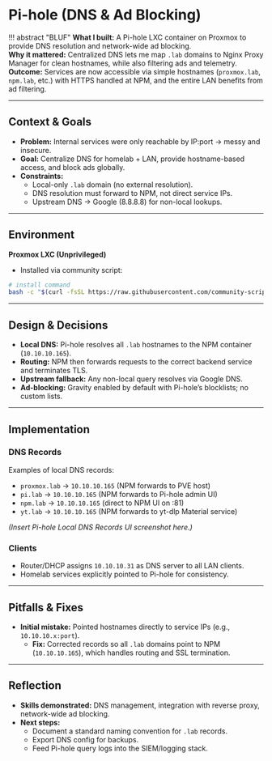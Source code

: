 # Pi-hole (DNS & Ad Blocking)

!!! abstract "BLUF"
    **What I built:** A Pi-hole LXC container on Proxmox to provide DNS resolution and network-wide ad blocking.  
    **Why it mattered:** Centralized DNS lets me map `.lab` domains to Nginx Proxy Manager for clean hostnames, while also filtering ads and telemetry.  
    **Outcome:** Services are now accessible via simple hostnames (`proxmox.lab`, `npm.lab`, etc.) with HTTPS handled at NPM, and the entire LAN benefits from ad filtering.

---

## Context & Goals

- **Problem:** Internal services were only reachable by IP:port → messy and insecure.  
- **Goal:** Centralize DNS for homelab + LAN, provide hostname-based access, and block ads globally.  
- **Constraints:**  
  - Local-only `.lab` domain (no external resolution).  
  - DNS resolution must forward to NPM, not direct service IPs.  
  - Upstream DNS → Google (8.8.8.8) for non-local lookups.  

---

## Environment

**Proxmox LXC (Unprivileged)**

- Installed via community script:

```bash
# install command
bash -c "$(curl -fsSL https://raw.githubusercontent.com/community-scripts/ProxmoxVE/main/ct/pihole.sh)"
```
---

## Design & Decisions

- **Local DNS:** Pi-hole resolves all `.lab` hostnames to the NPM container (`10.10.10.165`).  
- **Routing:** NPM then forwards requests to the correct backend service and terminates TLS.  
- **Upstream fallback:** Any non-local query resolves via Google DNS.  
- **Ad-blocking:** Gravity enabled by default with Pi-hole’s blocklists; no custom lists.  

---

## Implementation

### DNS Records

Examples of local DNS records:

- `proxmox.lab` → `10.10.10.165` (NPM forwards to PVE host)  
- `pi.lab` → `10.10.10.165` (NPM forwards to Pi-hole admin UI)  
- `npm.lab` → `10.10.10.165` (direct to NPM UI on :81)  
- `yt.lab` → `10.10.10.165` (NPM forwards to yt-dlp Material service)  

<!-- SCREENSHOT PLACEHOLDER -->
*(Insert Pi-hole Local DNS Records UI screenshot here.)*

### Clients

- Router/DHCP assigns `10.10.10.31` as DNS server to all LAN clients.  
- Homelab services explicitly pointed to Pi-hole for consistency.  

---

## Pitfalls & Fixes

- **Initial mistake:** Pointed hostnames directly to service IPs (e.g., `10.10.10.x:port`).  
  - **Fix:** Corrected records so all `.lab` domains point to NPM (`10.10.10.165`), which handles routing and SSL termination.  

---

## Reflection

- **Skills demonstrated:** DNS management, integration with reverse proxy, network-wide ad blocking.  
- **Next steps:**  
  - Document a standard naming convention for `.lab` records.  
  - Export DNS config for backups.  
  - Feed Pi-hole query logs into the SIEM/logging stack.  
